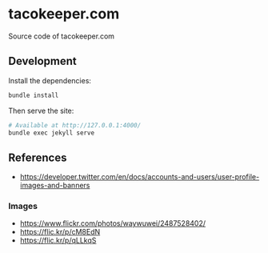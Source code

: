 # tacokeeper.com

Source code of tacokeeper.com

## Development

Install the dependencies:

```sh
bundle install
```

Then serve the site:

```sh
# Available at http://127.0.0.1:4000/
bundle exec jekyll serve
```

## References

- https://developer.twitter.com/en/docs/accounts-and-users/user-profile-images-and-banners


### Images

- https://www.flickr.com/photos/waywuwei/2487528402/
- https://flic.kr/p/cM8EdN
- https://flic.kr/p/qLLkqS
